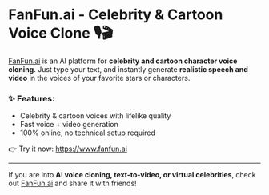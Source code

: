 <h1>FanFun.ai - Celebrity & Cartoon Voice Clone 🎙️🎬</h1>

<p>
  <a href="https://www.fanfun.ai" target="_blank">FanFun.ai</a> is an AI platform for 
  <strong>celebrity and cartoon character voice cloning</strong>.  
  Just type your text, and instantly generate 
  <strong>realistic speech and video</strong> in the voices of your favorite stars or characters.
</p>

<h3>✨ Features:</h3>
<ul>
  <li>Celebrity & cartoon voices with lifelike quality</li>
  <li>Fast voice + video generation</li>
  <li>100% online, no technical setup required</li>
</ul>

<p>
  👉 Try it now: <a href="https://www.fanfun.ai" target="_blank">https://www.fanfun.ai</a>
</p>

<hr>

<p>
  If you are into <strong>AI voice cloning, text-to-video, or virtual celebrities</strong>,  
  check out <a href="https://www.fanfun.ai" target="_blank">FanFun.ai</a> and share it with friends!
</p>
